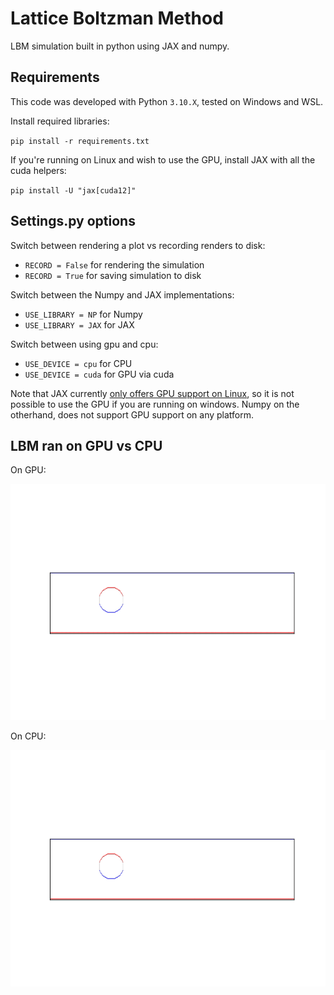 # Lattice Boltzman Method

LBM simulation built in python using JAX and numpy. 

## Requirements

This code was developed with Python `3.10.X`, tested on Windows and WSL.

Install required libraries:

`pip install -r requirements.txt`

If you're running on Linux and wish to use the GPU, install JAX with all the cuda helpers:

`pip install -U "jax[cuda12]"`

## Settings.py options

Switch between rendering a plot vs recording renders to disk:
- `RECORD = False` for rendering the simulation
- `RECORD = True` for saving simulation to disk

Switch between the Numpy and JAX implementations:
- `USE_LIBRARY = NP` for Numpy
- `USE_LIBRARY = JAX` for JAX

Switch between using gpu and cpu:
- `USE_DEVICE = cpu` for CPU
- `USE_DEVICE = cuda` for GPU via cuda

Note that JAX currently [only offers GPU support on Linux](https://jax.readthedocs.io/en/latest/installation.html#:~:text=libtpu_releases.html-,Supported%20platforms,no,-CPU), so it is not possible to use the GPU if you are running on windows. Numpy on the otherhand, does not support GPU support on any platform.

## LBM ran on GPU vs CPU

On GPU:

![](https://github.com/wingos80/LBM/blob/main/resources/gpu_lbm.gif)

On CPU:

![](https://github.com/wingos80/LBM/blob/main/resources/cpu_lbm.gif)

